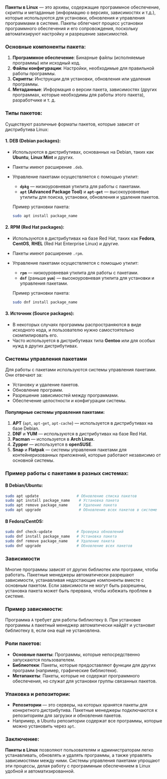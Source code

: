 **Пакеты в Linux** — это архивы, содержащие программное обеспечение, скрипты и метаданные (информацию о версиях, зависимостях и т.д.), которые используются для установки, обновления и управления программами в системе. Пакеты облегчают процесс установки программного обеспечения и его сопровождения, поскольку автоматизируют настройку и разрешение зависимостей.

### Основные компоненты пакета:
1. **Программное обеспечение**: Бинарные файлы (исполняемые программы) или исходный код.
2. **Файлы конфигурации**: Настройки, необходимые для правильной работы программы.
3. **Скрипты**: Инструкции для установки, обновления или удаления программы.
4. **Метаданные**: Информация о версии пакета, зависимостях (других программах, которые необходимы для работы этого пакета), разработчике и т. д.

### Типы пакетов:
Существуют различные форматы пакетов, которые зависят от дистрибутива Linux:

#### 1. **DEB (Debian packages)**:
- Используются в дистрибутивах, основанных на Debian, таких как **Ubuntu**, **Linux Mint** и других.
- Пакеты имеют расширение `.deb`.
- Управление пакетами осуществляется с помощью утилит:
  - **`dpkg`** — низкоуровневая утилита для работы с пакетами.
  - **`apt` (Advanced Package Tool)** и **`apt-get`** — высокоуровневые утилиты для поиска, установки, обновления и удаления пакетов.

  Пример установки пакета:
  ```bash
  sudo apt install package_name
  ```

#### 2. **RPM (Red Hat packages)**:
- Используются в дистрибутивах на базе Red Hat, таких как **Fedora**, **CentOS**, **RHEL** (Red Hat Enterprise Linux) и другие.
- Пакеты имеют расширение `.rpm`.
- Управление пакетами осуществляется с помощью утилит:
  - **`rpm`** — низкоуровневая утилита для работы с пакетами.
  - **`dnf`** (раньше **`yum`**) — высокоуровневая утилита для установки и управления пакетами.

  Пример установки пакета:
  ```bash
  sudo dnf install package_name
  ```

#### 3. **Источник (Source packages)**:
- В некоторых случаях программы распространяются в виде исходного кода, и пользователю нужно самостоятельно скомпилировать его.
- Часто используется в дистрибутивах типа **Gentoo** или для особых нужд в других дистрибутивах.

### Системы управления пакетами

Для работы с пакетами используются системы управления пакетами. Они отвечают за:
- Установку и удаление пакетов.
- Обновление программ.
- Разрешение зависимостей между программами.
- Обеспечение целостности и конфигурации системы.

#### Популярные системы управления пакетами:
1. **APT** (`apt`, `apt-get`, `apt-cache`) — используется в дистрибутивах на базе Debian.
2. **DNF** и **YUM** — используются в дистрибутивах на базе Red Hat.
3. **Pacman** — используется в **Arch Linux**.
4. **Zypper** — используется в **openSUSE**.
5. **Snap** и **Flatpak** — системы управления пакетами для контейнеризованных приложений, которые работают независимо от основной системы.

### Пример работы с пакетами в разных системах:

#### В Debian/Ubuntu:
```bash
sudo apt update                 # Обновление списка пакетов
sudo apt install package_name    # Установка пакета
sudo apt remove package_name     # Удаление пакета
sudo apt upgrade                 # Обновление всех пакетов в системе
```

#### В Fedora/CentOS:
```bash
sudo dnf check-update           # Проверка обновлений
sudo dnf install package_name   # Установка пакета
sudo dnf remove package_name    # Удаление пакета
sudo dnf upgrade                # Обновление всех пакетов
```

### Зависимости
Многие программы зависят от других библиотек или программ, чтобы работать. Пакетные менеджеры автоматически разрешают зависимости, устанавливая недостающие компоненты вместе с основным пакетом. Если зависимости не могут быть разрешены, установка пакета может быть прервана, чтобы избежать проблем в системе.

### Пример зависимости:
Программа `A` требует для работы библиотеку `B`. При установке программы `A` пакетный менеджер автоматически найдёт и установит библиотеку `B`, если она ещё не установлена.

### Роли пакетов:
- **Основные пакеты**: Программы, которые непосредственно запускаются пользователем.
- **Библиотеки**: Пакеты, которые предоставляют функции для других программ (например, графические библиотеки).
- **Метапакеты**: Пакеты, которые не содержат программного обеспечения, но служат для установки группы связанных пакетов.

### Упаковка и репозитории:
- **Репозитории** — это серверы, на которых хранятся пакеты для конкретного дистрибутива. Пакетные менеджеры подключаются к репозиториям для загрузки и обновления пакетов.
- Например, в Ubuntu репозитории содержат все программы, которые можно установить через `apt`.

### Заключение:
**Пакеты в Linux** позволяют пользователям и администраторам легко устанавливать, обновлять и удалять программы, а также управлять зависимостями между ними. Системы управления пакетами упрощают эти процессы, делая работу с программным обеспечением в Linux удобной и автоматизированной.